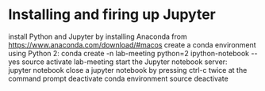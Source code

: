 # Installing and firing up Jupyter

install Python and Jupyter by installing Anaconda from 
https://www.anaconda.com/download/#macos
create a conda environment using Python 2: 
conda create -n lab-meeting python=2 ipython-notebook --yes
source activate lab-meeting
start the Jupyter notebook server:  
jupyter notebook
close a jupyter notebook by pressing ctrl-c twice at the command prompt
deactivate conda environment
source deactivate
